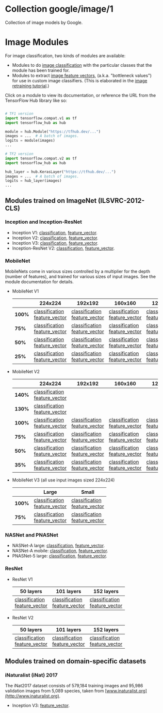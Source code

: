 # Collection google/image/1
Collection of image models by Google.

<!-- dataset: ImageNet (ILSVRC-2012-CLS) -->
<!-- module-type: image-feature-vector -->
<!-- module-type: image-classification -->

# Image Modules

For image classification, two kinds of modules are available:

  * Modules to do [image
    classification](https://www.tensorflow.org/hub/common_signatures/images#image_classification)
    with the particular classes that the module has been trained for.
  * Modules to extract [image feature
    vectors](https://www.tensorflow.org/hub/common_signatures/images#image_feature_vector),
    (a.k.a. "bottleneck values") for use in custom image classifiers.
    (This is elaborated in the [image retraining
    tutorial](https://www.tensorflow.org/hub/tutorials/image_retraining).)

Click on a module to view its documentation, or reference the URL from the
TensorFlow Hub library like so:

```python

# TF1 version
import tensorflow.compat.v1 as tf
import tensorflow_hub as hub

module = hub.Module("https://tfhub.dev/...")
images = ...  # A batch of images.
logits = module(images)
...

# TF2 version
import tensorflow.compat.v2 as tf
import tensorflow_hub as hub

hub_layer = hub.KerasLayer("https://tfhub.dev/...")
images = ...  # A batch of images.
logits = hub_layer(images)
...
```


## Modules trained on ImageNet (ILSVRC-2012-CLS)

### Inception and Inception-ResNet

  * Inception V1:
    [classification](https://tfhub.dev/google/imagenet/inception_v1/classification),
    [feature_vector](https://tfhub.dev/google/imagenet/inception_v1/feature_vector).
  * Inception V2:
    [classification](https://tfhub.dev/google/imagenet/inception_v2/classification),
    [feature_vector](https://tfhub.dev/google/imagenet/inception_v2/feature_vector).
  * Inception V3:
    [classification](https://tfhub.dev/google/imagenet/inception_v3/classification),
    [feature_vector](https://tfhub.dev/google/imagenet/inception_v3/feature_vector).
  * Inception-ResNet V2:
    [classification](https://tfhub.dev/google/imagenet/inception_resnet_v2/classification),
    [feature_vector](https://tfhub.dev/google/imagenet/inception_resnet_v2/feature_vector).


### MobileNet

MobileNets come in various sizes controlled by a multiplier for the depth
(number of features), and trained for various sizes of input images.
See the module documentation for details.

  * MobileNet V1

    |          | 224x224 | 192x192 | 160x160 | 128x128 |
    |----------|---------|---------|---------|---------|
    | **100%** | [classification](https://tfhub.dev/google/imagenet/mobilenet_v1_100_224/classification)<br/>[feature_vector](https://tfhub.dev/google/imagenet/mobilenet_v1_100_224/feature_vector) | [classification](https://tfhub.dev/google/imagenet/mobilenet_v1_100_192/classification)<br/>[feature_vector](https://tfhub.dev/google/imagenet/mobilenet_v1_100_192/feature_vector) | [classification](https://tfhub.dev/google/imagenet/mobilenet_v1_100_160/classification)<br/>[feature_vector](https://tfhub.dev/google/imagenet/mobilenet_v1_100_160/feature_vector) | [classification](https://tfhub.dev/google/imagenet/mobilenet_v1_100_128/classification)<br/>[feature_vector](https://tfhub.dev/google/imagenet/mobilenet_v1_100_128/feature_vector) |
    |  **75%** | [classification](https://tfhub.dev/google/imagenet/mobilenet_v1_075_224/classification)<br/>[feature_vector](https://tfhub.dev/google/imagenet/mobilenet_v1_075_224/feature_vector) | [classification](https://tfhub.dev/google/imagenet/mobilenet_v1_075_192/classification)<br/>[feature_vector](https://tfhub.dev/google/imagenet/mobilenet_v1_075_192/feature_vector) | [classification](https://tfhub.dev/google/imagenet/mobilenet_v1_075_160/classification)<br/>[feature_vector](https://tfhub.dev/google/imagenet/mobilenet_v1_075_160/feature_vector) | [classification](https://tfhub.dev/google/imagenet/mobilenet_v1_075_128/classification)<br/>[feature_vector](https://tfhub.dev/google/imagenet/mobilenet_v1_075_128/feature_vector) |
    |  **50%** | [classification](https://tfhub.dev/google/imagenet/mobilenet_v1_050_224/classification)<br/>[feature_vector](https://tfhub.dev/google/imagenet/mobilenet_v1_050_224/feature_vector) | [classification](https://tfhub.dev/google/imagenet/mobilenet_v1_050_192/classification)<br/>[feature_vector](https://tfhub.dev/google/imagenet/mobilenet_v1_050_192/feature_vector) | [classification](https://tfhub.dev/google/imagenet/mobilenet_v1_050_160/classification)<br/>[feature_vector](https://tfhub.dev/google/imagenet/mobilenet_v1_050_160/feature_vector) | [classification](https://tfhub.dev/google/imagenet/mobilenet_v1_050_128/classification)<br/>[feature_vector](https://tfhub.dev/google/imagenet/mobilenet_v1_050_128/feature_vector) |
    |  **25%** | [classification](https://tfhub.dev/google/imagenet/mobilenet_v1_025_224/classification)<br/>[feature_vector](https://tfhub.dev/google/imagenet/mobilenet_v1_025_224/feature_vector) | [classification](https://tfhub.dev/google/imagenet/mobilenet_v1_025_192/classification)<br/>[feature_vector](https://tfhub.dev/google/imagenet/mobilenet_v1_025_192/feature_vector) | [classification](https://tfhub.dev/google/imagenet/mobilenet_v1_025_160/classification)<br/>[feature_vector](https://tfhub.dev/google/imagenet/mobilenet_v1_025_160/feature_vector) | [classification](https://tfhub.dev/google/imagenet/mobilenet_v1_025_128/classification)<br/>[feature_vector](https://tfhub.dev/google/imagenet/mobilenet_v1_025_128/feature_vector) |

  * MobileNet V2

    |          | 224x224 | 192x192 | 160x160 | 128x128 | 96x96 |
    |----------|---------|---------|---------|---------|-------|
    | **140%** | [classification](https://tfhub.dev/google/imagenet/mobilenet_v2_140_224/classification)<br/>[feature_vector](https://tfhub.dev/google/imagenet/mobilenet_v2_140_224/feature_vector) | | | | |
    | **130%** | [classification](https://tfhub.dev/google/imagenet/mobilenet_v2_130_224/classification)<br/>[feature_vector](https://tfhub.dev/google/imagenet/mobilenet_v2_130_224/feature_vector) | | | | |
    | **100%** | [classification](https://tfhub.dev/google/imagenet/mobilenet_v2_100_224/classification)<br/>[feature_vector](https://tfhub.dev/google/imagenet/mobilenet_v2_100_224/feature_vector) | [classification](https://tfhub.dev/google/imagenet/mobilenet_v2_100_192/classification)<br/>[feature_vector](https://tfhub.dev/google/imagenet/mobilenet_v2_100_192/feature_vector) | [classification](https://tfhub.dev/google/imagenet/mobilenet_v2_100_160/classification)<br/>[feature_vector](https://tfhub.dev/google/imagenet/mobilenet_v2_100_160/feature_vector) | [classification](https://tfhub.dev/google/imagenet/mobilenet_v2_100_128/classification)<br/>[feature_vector](https://tfhub.dev/google/imagenet/mobilenet_v2_100_128/feature_vector) | [classification](https://tfhub.dev/google/imagenet/mobilenet_v2_100_96/classification)<br/>[feature_vector](https://tfhub.dev/google/imagenet/mobilenet_v2_100_96/feature_vector) |
    |  **75%** | [classification](https://tfhub.dev/google/imagenet/mobilenet_v2_075_224/classification)<br/>[feature_vector](https://tfhub.dev/google/imagenet/mobilenet_v2_075_224/feature_vector) | [classification](https://tfhub.dev/google/imagenet/mobilenet_v2_075_192/classification)<br/>[feature_vector](https://tfhub.dev/google/imagenet/mobilenet_v2_075_192/feature_vector) | [classification](https://tfhub.dev/google/imagenet/mobilenet_v2_075_160/classification)<br/>[feature_vector](https://tfhub.dev/google/imagenet/mobilenet_v2_075_160/feature_vector) | [classification](https://tfhub.dev/google/imagenet/mobilenet_v2_075_128/classification)<br/>[feature_vector](https://tfhub.dev/google/imagenet/mobilenet_v2_075_128/feature_vector) | [classification](https://tfhub.dev/google/imagenet/mobilenet_v2_075_96/classification)<br/>[feature_vector](https://tfhub.dev/google/imagenet/mobilenet_v2_075_96/feature_vector) |
    |  **50%** | [classification](https://tfhub.dev/google/imagenet/mobilenet_v2_050_224/classification)<br/>[feature_vector](https://tfhub.dev/google/imagenet/mobilenet_v2_050_224/feature_vector) | [classification](https://tfhub.dev/google/imagenet/mobilenet_v2_050_192/classification)<br/>[feature_vector](https://tfhub.dev/google/imagenet/mobilenet_v2_050_192/feature_vector) | [classification](https://tfhub.dev/google/imagenet/mobilenet_v2_050_160/classification)<br/>[feature_vector](https://tfhub.dev/google/imagenet/mobilenet_v2_050_160/feature_vector) | [classification](https://tfhub.dev/google/imagenet/mobilenet_v2_050_128/classification)<br/>[feature_vector](https://tfhub.dev/google/imagenet/mobilenet_v2_050_128/feature_vector) | [classification](https://tfhub.dev/google/imagenet/mobilenet_v2_050_96/classification)<br/>[feature_vector](https://tfhub.dev/google/imagenet/mobilenet_v2_050_96/feature_vector) |
    |  **35%** | [classification](https://tfhub.dev/google/imagenet/mobilenet_v2_035_224/classification)<br/>[feature_vector](https://tfhub.dev/google/imagenet/mobilenet_v2_035_224/feature_vector) | [classification](https://tfhub.dev/google/imagenet/mobilenet_v2_035_192/classification)<br/>[feature_vector](https://tfhub.dev/google/imagenet/mobilenet_v2_035_192/feature_vector) | [classification](https://tfhub.dev/google/imagenet/mobilenet_v2_035_160/classification)<br/>[feature_vector](https://tfhub.dev/google/imagenet/mobilenet_v2_035_160/feature_vector) | [classification](https://tfhub.dev/google/imagenet/mobilenet_v2_035_128/classification)<br/>[feature_vector](https://tfhub.dev/google/imagenet/mobilenet_v2_035_128/feature_vector) | [classification](https://tfhub.dev/google/imagenet/mobilenet_v2_035_96/classification)<br/>[feature_vector](https://tfhub.dev/google/imagenet/mobilenet_v2_035_96/feature_vector) |

  * MobileNet V3 (all use input images sized 224x224)

    |          | Large | Small |
    |--------- | ----- | ----- |
    | **100%** | [classification](https://tfhub.dev/google/imagenet/mobilenet_v3_large_100_224/classification)<br/>[feature_vector](https://tfhub.dev/google/imagenet/mobilenet_v3_large_100_224/feature_vector) | [classification](https://tfhub.dev/google/imagenet/mobilenet_v3_small_100_224/classification)<br/>[feature_vector](https://tfhub.dev/google/imagenet/mobilenet_v3_small_100_224/feature_vector) |
    | **75%**  | [classification](https://tfhub.dev/google/imagenet/mobilenet_v3_large_075_224/classification)<br/>[feature_vector](https://tfhub.dev/google/imagenet/mobilenet_v3_large_075_224/feature_vector) | [classification](https://tfhub.dev/google/imagenet/mobilenet_v3_small_075_224/classification)<br/>[feature_vector](https://tfhub.dev/google/imagenet/mobilenet_v3_small_075_224/feature_vector) |


### NASNet and PNASNet

  * NASNet-A large:
    [classification](https://tfhub.dev/google/imagenet/nasnet_large/classification),
    [feature_vector](https://tfhub.dev/google/imagenet/nasnet_large/feature_vector).
  * NASNet-A mobile:
    [classification](https://tfhub.dev/google/imagenet/nasnet_mobile/classification),
    [feature_vector](https://tfhub.dev/google/imagenet/nasnet_mobile/feature_vector).
  * PNASNet-5 large:
    [classification](https://tfhub.dev/google/imagenet/pnasnet_large/classification),
    [feature_vector](https://tfhub.dev/google/imagenet/pnasnet_large/feature_vector).


### ResNet

  * ResNet V1

    | 50 layers | 101 layers | 152 layers |
    |-----------|------------|------------|
    | [classification](https://tfhub.dev/google/imagenet/resnet_v1_50/classification)<br/>[feature_vector](https://tfhub.dev/google/imagenet/resnet_v1_50/feature_vector) | [classification](https://tfhub.dev/google/imagenet/resnet_v1_101/classification)<br/>[feature_vector](https://tfhub.dev/google/imagenet/resnet_v1_101/feature_vector) | [classification](https://tfhub.dev/google/imagenet/resnet_v1_152/classification)<br/>[feature_vector](https://tfhub.dev/google/imagenet/resnet_v1_152/feature_vector) |

  * ResNet V2

    | 50 layers | 101 layers | 152 layers |
    |-----------|------------|------------|
    | [classification](https://tfhub.dev/google/imagenet/resnet_v2_50/classification)<br/>[feature_vector](https://tfhub.dev/google/imagenet/resnet_v2_50/feature_vector) | [classification](https://tfhub.dev/google/imagenet/resnet_v2_101/classification)<br/>[feature_vector](https://tfhub.dev/google/imagenet/resnet_v2_101/feature_vector) | [classification](https://tfhub.dev/google/imagenet/resnet_v2_152/classification)<br/>[feature_vector](https://tfhub.dev/google/imagenet/resnet_v2_152/feature_vector) |


## Modules trained on domain-specific datasets

### iNaturalist (iNat) 2017

The iNat2017 dataset consists of 579,184 training images and 95,986 validation
images from 5,089 species, taken from
[www.inaturalist.org](http://www.inaturalist.org).

  * Inception V3:
    [feature_vector](https://tfhub.dev/google/inaturalist/inception_v3/feature_vector).
